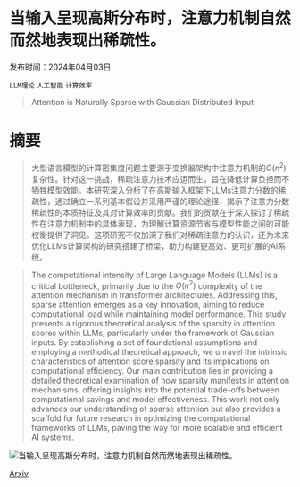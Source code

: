 # 当输入呈现高斯分布时，注意力机制自然而然地表现出稀疏性。

发布时间：2024年04月03日

`LLM理论` `人工智能` `计算效率`

> Attention is Naturally Sparse with Gaussian Distributed Input

# 摘要

> 大型语言模型的计算密集度问题主要源于变换器架构中注意力机制的$O(n^2)$复杂性。针对这一挑战，稀疏注意力技术应运而生，旨在降低计算负担而不牺牲模型效能。本研究深入分析了在高斯输入框架下LLMs注意力分数的稀疏性，通过确立一系列基本假设并采用严谨的理论途径，揭示了注意力分数稀疏性的本质特征及其对计算效率的贡献。我们的贡献在于深入探讨了稀疏性在注意力机制中的具体表现，为理解计算资源节省与模型性能之间的可能权衡提供了洞见。这项研究不仅加深了我们对稀疏注意力的认识，还为未来优化LLMs计算架构的研究搭建了桥梁，助力构建更高效、更可扩展的AI系统。

> The computational intensity of Large Language Models (LLMs) is a critical bottleneck, primarily due to the $O(n^2)$ complexity of the attention mechanism in transformer architectures. Addressing this, sparse attention emerges as a key innovation, aiming to reduce computational load while maintaining model performance. This study presents a rigorous theoretical analysis of the sparsity in attention scores within LLMs, particularly under the framework of Gaussian inputs. By establishing a set of foundational assumptions and employing a methodical theoretical approach, we unravel the intrinsic characteristics of attention score sparsity and its implications on computational efficiency. Our main contribution lies in providing a detailed theoretical examination of how sparsity manifests in attention mechanisms, offering insights into the potential trade-offs between computational savings and model effectiveness. This work not only advances our understanding of sparse attention but also provides a scaffold for future research in optimizing the computational frameworks of LLMs, paving the way for more scalable and efficient AI systems.

![当输入呈现高斯分布时，注意力机制自然而然地表现出稀疏性。](../../../paper_images/2404.02690/x1.png)

[Arxiv](https://arxiv.org/abs/2404.02690)